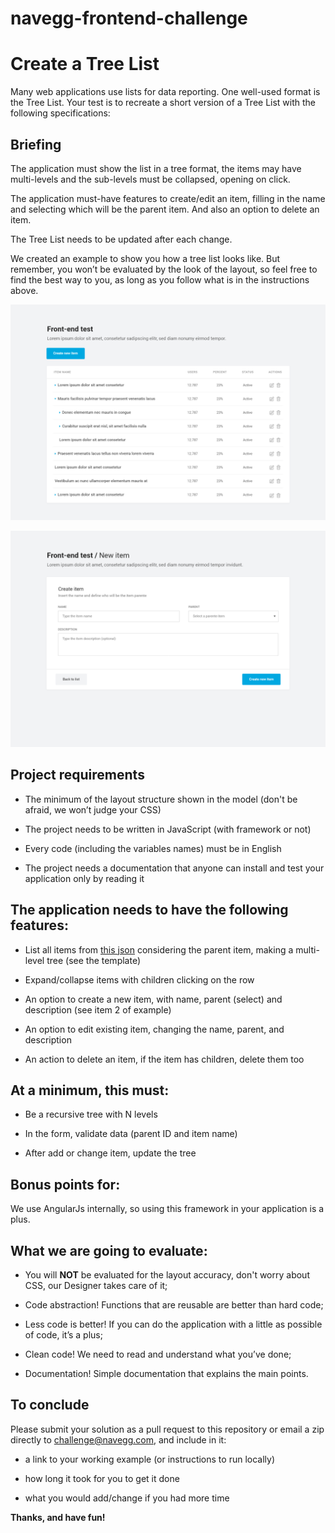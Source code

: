 # navegg-frontend-challenge

# Create a Tree List

Many web applications use lists for data reporting. One well-used format is the Tree List. Your test is to recreate a short version of a Tree List with the following specifications:
  

## Briefing
 
The application must show the list in a tree format, the items may have multi-levels and the sub-levels must be collapsed, opening on click.

The application must-have features to create/edit an item, filling in the name and selecting which will be the parent item. And also an option to delete an item.

The Tree List needs to be updated after each change.  

We created an example to show you how a tree list looks like. But remember, you won’t be evaluated by the look of the layout, so feel free to find the best way to you, as long as you follow what is in the instructions above.

![Tree list](tree-list.png)

![Creat new item](new-item.png)

   
## Project requirements

- The minimum of the layout structure shown in the model (don't be afraid, we won’t judge your CSS)

- The project needs to be written in JavaScript (with framework or not)

- Every code (including the variables names) must be in English

- The project needs a documentation that anyone can install and test your application only by reading it

  

## The application needs to have the following features:

- List all items from [this json](https://raw.githubusercontent.com/Navegg/navegg-frontend-challenge/master/channels.json) considering the parent item, making a multi-level tree (see the template)

- Expand/collapse items with children clicking on the row

- An option to create a new item, with name, parent (select) and description (see item 2 of example)

- An option to edit existing item, changing the name, parent, and description

- An action to delete an item, if the item has children, delete them too


## At a minimum, this must:

- Be a recursive tree with N levels

- In the form, validate data (parent ID and item name)

- After add or change item, update the tree

    
## Bonus points for:

We use AngularJs internally, so using this framework in your application is a plus.

  

## What we are going to evaluate:
  
- You will **NOT** be evaluated for the layout accuracy, don't worry about CSS, our Designer takes care of it;

- Code abstraction! Functions that are reusable are better than hard code;

- Less code is better! If you can do the application with a little as possible of code, it’s a plus;

- Clean code! We need to read and understand what you’ve done;

- Documentation! Simple documentation that explains the main points.

## To conclude

Please submit your solution as a pull request to this repository or email a zip directly to challenge@navegg.com, and include in it:

-   a link to your working example (or instructions to run locally)
    
-   how long it took for you to get it done
    
-   what you would add/change if you had more time
    

**Thanks, and have fun!**